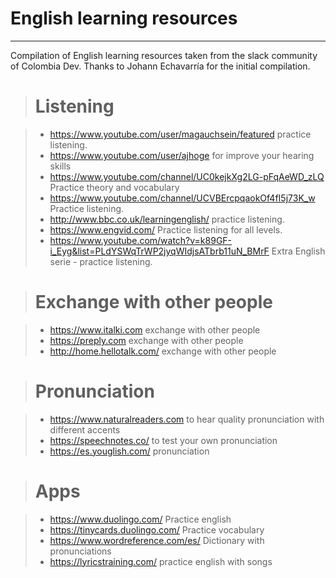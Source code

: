 # English learning resources
-------------
Compilation of English learning resources taken from the slack community of Colombia Dev. Thanks to Johann Echavarría for the initial compilation.

> # Listening

>- https://www.youtube.com/user/magauchsein/featured practice listening.
>- https://www.youtube.com/user/ajhoge for improve your hearing skills
>- https://www.youtube.com/channel/UC0kejkXg2LG-pFqAeWD_zLQ Practice theory and vocabulary
>- https://www.youtube.com/channel/UCVBErcpqaokOf4fI5j73K_w Practice listening.
>- http://www.bbc.co.uk/learningenglish/ practice listening.
>- https://www.engvid.com/ Practice listening for all levels.
>- https://www.youtube.com/watch?v=k89GF-i_Eyg&list=PLdYSWqTrWP2jyqWIdjsATbrb11uN_BMrF Extra English serie - practice listening.

> # Exchange with other people

>- https://www.italki.com exchange with other people
>- https://preply.com exchange with other people
>- http://home.hellotalk.com/ exchange with other people

> # Pronunciation

>- https://www.naturalreaders.com to hear quality pronunciation with different accents
>- https://speechnotes.co/ to test your own pronunciation
>- https://es.youglish.com/ pronunciation


> # Apps

>- https://www.duolingo.com/ Practice english
>- https://tinycards.duolingo.com/ Practice vocabulary
>- https://www.wordreference.com/es/ Dictionary with pronunciations
>- https://lyricstraining.com/ practice english with songs